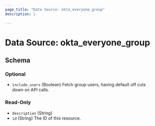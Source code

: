 ```yaml
---
page_title: "Data Source: okta_everyone_group"
description: |-
  
---
```


# Data Source: okta_everyone_group





<!-- schema generated by tfplugindocs -->
## Schema

### Optional

- `include_users` (Boolean) Fetch group users, having default off cuts down on API calls.

### Read-Only

- `description` (String)
- `id` (String) The ID of this resource.


